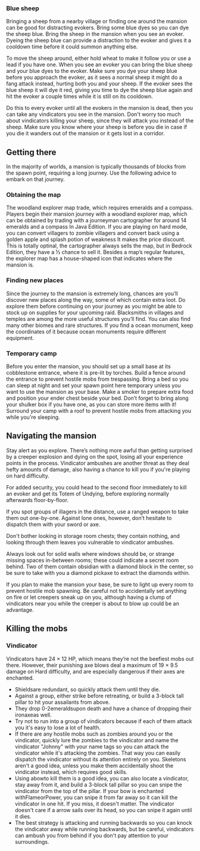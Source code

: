 ### Blue sheep
Bringing a sheep from a nearby village or finding one around the mansion can be good for distracting evokers. Bring some blue dyes so you can dye the sheep blue. Bring the sheep in the mansion when you see an evoker. Dyeing the sheep blue can provide a distraction to the evoker and gives it a cooldown time before it could summon anything else. 

To move the sheep around, either hold wheat to make it follow you or use a lead if you have one. When you see an evoker you can bring the blue sheep and your blue dyes to the evoker. Make sure you dye your sheep blue before you approach the evoker, as it sees a normal sheep it might do a fang attack instead, hurting both you and your sheep. If the evoker sees the blue sheep it will dye it red, giving you time to dye the sheep blue again and hit the evoker a couple times while it is still on its cooldown. 

Do this to every evoker until all the evokers in the mansion is dead, then you can take any vindicators you see in the mansion. Don't worry too much about vindicators killing your sheep, since they will attack you instead of the sheep. Make sure you know where your sheep is before you die in case if you die it wanders out of the mansion or it gets lost in a corridor.

## Getting there
In the majority of worlds, a mansion is typically thousands of blocks from the spawn point, requiring a long journey. Use the following advice to embark on that journey.

### Obtaining the map
The woodland explorer map trade, which requires emeralds and a compass.
Players begin their mansion journey with a woodland explorer map, which can be obtained by trading with a journeyman cartographer for around 14 emeralds and a compass  In Java Edition. If you are playing on hard mode, you can convert villagers to zombie villagers and convert back using a golden apple and splash potion of weakness It makes the price discount. This is totally optinal, the cartographer always sells the map, but in Bedrock Edition, they have a 1⁄3 chance to sell it. Besides a map’s regular features, the explorer map has a house-shaped icon that indicates where the mansion is.

### Finding new places
Since the journey to the mansion is extremely long, chances are you’ll discover new places along the way, some of which contain extra loot. Do explore them before continuing on your journey as you might be able to stock up on supplies for your upcoming raid. Blacksmiths in villages and temples are among the more useful structures you’ll find. You can also find many other biomes and rare structures. If you find a ocean monument, keep the coordinates of it because ocean monuments require different equipment.

### Temporary camp
Before you enter the mansion, you should set up a small base at its cobblestone entrance, where it is pre-lit by torches. Build a fence around the entrance to prevent hostile mobs from trespassing. Bring a bed so you can sleep at night and set your spawn point here temporary unless you want to use the mansion as your base. Make a smoker to prepare extra food and position your ender chest beside your bed. Don’t forget to bring along your shulker box if you have one, as you can store more items with it! Surround your camp with a roof to prevent hostile mobs from attacking you while you're sleeping.

## Navigating the mansion
Stay alert as you explore. There’s nothing more awful than getting surprised by a creeper explosion and dying on the spot, losing all your experience points in the process. Vindicator ambushes are another threat as they deal hefty amounts of damage, also having a chance to kill you if you're playing on hard difficulty.

For added security, you could head to the second floor immediately to kill an evoker and get its Totem of Undying, before exploring normally afterwards floor-by-floor.

If you spot groups of illagers in the distance, use a ranged weapon to take them out one-by-one. Against lone ones, however, don’t hesitate to dispatch them with your sword or axe.

Don't bother looking in storage room chests; they contain nothing, and looking through them leaves you vulnerable to vindicator ambushes.

Always look out for solid walls where windows should be, or strange missing spaces in-between rooms; these could indicate a secret room behind. Two of them contain obsidian with a diamond block in the center, so be sure to take with you a diamond pickaxe to extract the diamonds within.

If you plan to make the mansion your base, be sure to light up every room to prevent hostile mob spawning. Be careful not to accidentally set anything on fire or let creepers sneak up on you, although having a clump of vindicators near you while the creeper is about to blow up could be an advantage.

## Killing the mobs
### Vindicator
Vindicators have 24 × 12 HP, which means they’re not the beefiest mobs out there. However, their punishing axe blows deal a maximum of 19 × 9.5 damage on Hard difficulty, and are especially dangerous if their axes are enchanted.

- Shieldsare redundant, so quickly attack them until they die.
- Against a group, either strike before retreating, or build a 3-block tall pillar to hit your assailants from above.
- They drop 0-2emeraldsupon death and have a chance of dropping their ironaxeas well.
- Try not to run into a group of vindicators because if each of them attack you it's easy to lose a lot of health.
- If there are any hostile mobs such as zombies around you or the vindicator, quickly lure the zombies to the vindicator and name the vindicator "Johnny" with your name tags so you can attack the vindicator while it's attacking the zombies. That way you can easily dispatch the vindicator without its attention entirely on you. Skeletons aren't a good idea, unless you make them accidentally shoot the vindicator instead, which requires good skills.
- Using abowto kill them is a good idea, you can also locate a vindicator, stay away from it, and build a 3-block tall pillar so you can snipe the vindicator from the top of the pillar. If your bow is enchanted withFlameorPower, you can snipe it from far away so it can kill the vindicator in one hit. If you miss, it doesn't matter. The vindicator doesn't care if a arrow sails over its head, so you can snipe it again until it dies.
- The best strategy is attacking and running backwards so you can knock the vindicator away while running backwards, but be careful, vindicators can ambush you from behind if you don't pay attention to your surroundings.

